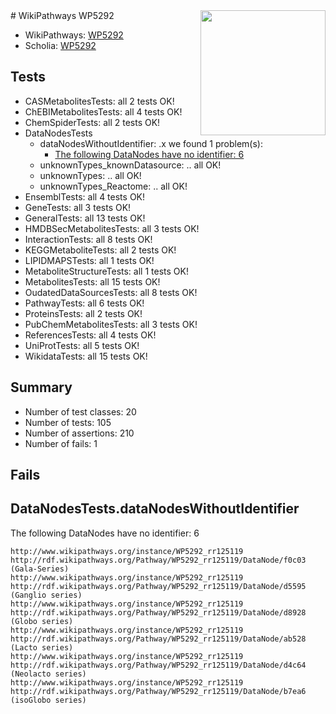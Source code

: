 <img style="float: right; width: 200px" src="https://upload.wikimedia.org/wikipedia/commons/thumb/8/83/Wplogo_with_text_500.png/640px-Wplogo_with_text_500.png" />
# WikiPathways WP5292

* WikiPathways: [WP5292](https://new.wikipathways.org/pathways/WP5292)
* Scholia: [WP5292](https://scholia.toolforge.org/wikipathways/WP5292)
## Tests
* CASMetabolitesTests: all 2 tests OK!
* ChEBIMetabolitesTests: all 4 tests OK!
* ChemSpiderTests: all 2 tests OK!
* DataNodesTests
    * dataNodesWithoutIdentifier: .x we found 1 problem(s):
        * [The following DataNodes have no identifier: 6](#d2d32fa5)
    * unknownTypes_knownDatasource: .. all OK!
    * unknownTypes: .. all OK!
    * unknownTypes_Reactome: .. all OK!
* EnsemblTests: all 4 tests OK!
* GeneTests: all 3 tests OK!
* GeneralTests: all 13 tests OK!
* HMDBSecMetabolitesTests: all 3 tests OK!
* InteractionTests: all 8 tests OK!
* KEGGMetaboliteTests: all 2 tests OK!
* LIPIDMAPSTests: all 1 tests OK!
* MetaboliteStructureTests: all 1 tests OK!
* MetabolitesTests: all 15 tests OK!
* OudatedDataSourcesTests: all 8 tests OK!
* PathwayTests: all 6 tests OK!
* ProteinsTests: all 2 tests OK!
* PubChemMetabolitesTests: all 3 tests OK!
* ReferencesTests: all 4 tests OK!
* UniProtTests: all 5 tests OK!
* WikidataTests: all 15 tests OK!


## Summary

* Number of test classes: 20
* Number of tests: 105
* Number of assertions: 210
* Number of fails: 1

## Fails

<a name="d2d32fa5" />

## DataNodesTests.dataNodesWithoutIdentifier

The following DataNodes have no identifier: 6
```
http://www.wikipathways.org/instance/WP5292_rr125119 http://rdf.wikipathways.org/Pathway/WP5292_rr125119/DataNode/f0c03 (Gala-Series)
http://www.wikipathways.org/instance/WP5292_rr125119 http://rdf.wikipathways.org/Pathway/WP5292_rr125119/DataNode/d5595 (Ganglio series)
http://www.wikipathways.org/instance/WP5292_rr125119 http://rdf.wikipathways.org/Pathway/WP5292_rr125119/DataNode/d8928 (Globo series)
http://www.wikipathways.org/instance/WP5292_rr125119 http://rdf.wikipathways.org/Pathway/WP5292_rr125119/DataNode/ab528 (Lacto series)
http://www.wikipathways.org/instance/WP5292_rr125119 http://rdf.wikipathways.org/Pathway/WP5292_rr125119/DataNode/d4c64 (Neolacto series)
http://www.wikipathways.org/instance/WP5292_rr125119 http://rdf.wikipathways.org/Pathway/WP5292_rr125119/DataNode/b7ea6 (isoGlobo series)
```

